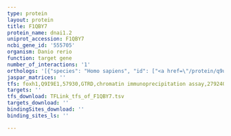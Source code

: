 ```yaml
---
type: protein
layout: protein
title: F1QBY7
protein_name: dnai1.2
uniprot_accession: F1QBY7
ncbi_gene_id: '555705'
organism: Danio rerio
function: target gene
number_of_interactions: '1'
orthologs: '[{"species": "Homo sapiens", "id": ["<a href=\"/protein/q9ui46\">Q9UI46</a>"]}, {"species": "Mus musculus", "id": ["<a href=\"/protein/q8c0m8\">Q8C0M8</a>"]}, {"species": "Rattus norvegicus", "id": ["<a href=\"/protein/q5xil8\">Q5XIL8</a>"]}, {"species": "Drosophila melanogaster", "id": ["Q8MSJ9"]}]'
jaspar_matrices: ''
tfs: foxh1,Q9I9E1,57930,GTRD,chromatin immunoprecipitation assay,27924024%5Buid%5D,No
targets: ''
tfs_download: TFLink_tfs_of_F1QBY7.tsv
targets_download: ''
bindingSites_download: ''
binding_sites_ls: ''

---
```

